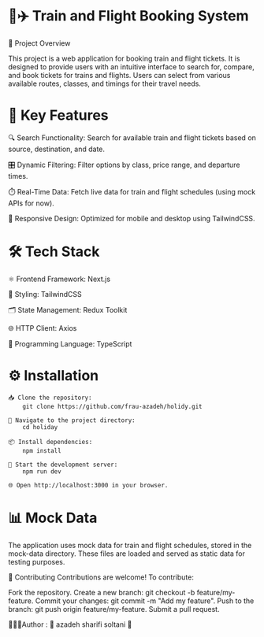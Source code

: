 # 🚆✈️ Train and Flight Booking System

📝 Project Overview

This project is a web application for booking train and flight tickets. It is designed to provide users with an intuitive interface to search for, compare, and book tickets for trains and flights. Users can select from various available routes, classes, and timings for their travel needs.

# 🌟 Key Features

🔍 Search Functionality: Search for available train and flight tickets based on source, destination, and date.

🎛️ Dynamic Filtering: Filter options by class, price range, and departure times.

⏱️ Real-Time Data: Fetch live data for train and flight schedules (using mock APIs for now).

📱 Responsive Design: Optimized for mobile and desktop using TailwindCSS.

# 🛠️ Tech Stack
⚛️ Frontend Framework: Next.js

🎨 Styling: TailwindCSS

🗂️ State Management: Redux Toolkit

🌐 HTTP Client: Axios

📝 Programming Language: TypeScript

# ⚙️ Installation

    📥 Clone the repository:
        git clone https://github.com/frau-azadeh/holidy.git

    📂 Navigate to the project directory:
        cd holiday

    📦 Install dependencies:
        npm install

    🚀 Start the development server:
        npm run dev

    🌐 Open http://localhost:3000 in your browser.

# 📊 Mock Data
The application uses mock data for train and flight schedules, stored in the mock-data directory.
These files are loaded and served as static data for testing purposes.

🤝 Contributing
Contributions are welcome! To contribute:

Fork the repository. Create a new branch: git checkout -b feature/my-feature. Commit your changes: git commit -m "Add my feature". Push to the branch: git push origin feature/my-feature. Submit a pull request.

👩🏻‍💻Author : 🌻 azadeh sharifi soltani 🌻


